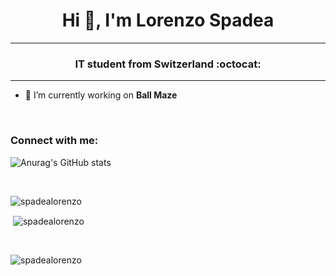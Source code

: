<h1 align="center">Hi 👋, I'm Lorenzo Spadea</h1>
<hr>
<h3 align="center">IT student from Switzerland :octocat:</h3>
<hr>

- 🔭 I’m currently working on **Ball Maze**
<br>
<h3 align="left">Connect with me:</h3>
<p align="left">
</p>

![Anurag's GitHub stats](https://github-readme-stats.vercel.app/api?username=spadealorenzo&show_icons=true&theme=radical)

<br>
<p><img align="left" src="https://github-readme-stats.vercel.app/api/top-langs?username=spadealorenzo&show_icons=true&locale=en&layout=compact" alt="spadealorenzo" /></p>
<br>
<p>&nbsp;<img align="center" src="https://github-readme-stats.vercel.app/api?username=spadealorenzo&show_icons=true&locale=en" alt="spadealorenzo" /></p>
<br>
<p><img align="center" src="https://github-readme-streak-stats.herokuapp.com/?user=spadealorenzo&" alt="spadealorenzo" /></p>
